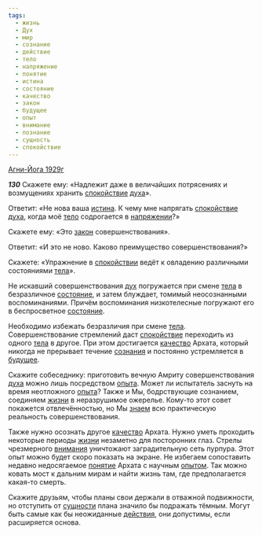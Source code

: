 ```yaml
---
tags:
  - жизнь
  - Дух
  - мир
  - сознание
  - действие
  - тело
  - напряжение
  - понятие
  - истина
  - состояние
  - качество
  - закон
  - будущее
  - опыт
  - внимание
  - познание
  - сущность
  - спокойствие
---
```


[Агни-Йога 1929г](/agni/1929)

___130___
Скажете ему: «Надлежит даже в величайших потрясениях и возмущениях хранить [спокойствие](/tag/#спокойствие) [духа](/tag/#Дух)».   

Ответит: «Не нова ваша [истина](/tag/#истина). К чему мне напрягать [спокойствие](/tag/#спокойствие) [духа](/tag/#Дух), когда моё [тело](/tag/#тело) содрогается в [напряжении](/tag/#напряжение)?»   

Скажете ему: «Это [закон](/tag/#закон) совершенствования».   

Ответит: «И это не ново. Каково преимущество совершенствования?»   

Скажете: «Упражнение в [спокойствии](/tag/#спокойствие) ведёт к овладению различными состояниями [тела](/tag/#тело)».   

Не искавший совершенствования [дух](/tag/#Дух) погружается при смене [тела](/tag/#тело) в безразличное [состояние](/tag/#состояние), и затем блуждает, томимый неосознанными воспоминаниями. Причём воспоминания низкотелесные погружают его в беспросветное [состояние](/tag/#состояние).   

Необходимо избежать безразличия при смене [тела](/tag/#тело). Совершенствование стремлений даст [спокойствие](/tag/#спокойствие) переходить из одного [тела](/tag/#тело) в другое. При этом достигается [качество](/tag/#качество) Архата, который никогда не прерывает течение [сознания](/tag/#[сознание](/tag/#сознание)) и постоянно устремляется в [будущее](/tag/#будущее).   

Скажите собеседнику: приготовить вечную Амриту совершенствования [духа](/tag/#Дух) можно лишь посредством [опыта](/tag/#опыт). Может ли испытатель заснуть на время неотложного [опыта](/tag/#опыт)? Также и Мы, бодрствующие сознанием, соединяем [жизни](/tag/#жизнь) в неразрушимое ожерелье. Кому-то этот совет покажется отвлечённостью, но Мы [знаем](/tag/#познание) всю практическую реальность совершенствования.   

Также нужно осознать другое [качество](/tag/#качество) Архата. Нужно уметь проходить некоторые периоды [жизни](/tag/#жизнь) незаметно для посторонних глаз. Стрелы чрезмерного [внимания](/tag/#внимание) уничтожают заградительную сеть пурпура. Этот опыт можно будет скоро показать на экране. Не избегаем сопоставить недавно недосягаемое [понятие](/tag/#понятие) Архата с научным [опытом](/tag/#опыт). Так можно ковать мост к дальним мирам и найти жизнь там, где предполагается какая-то смерть.   

Скажите друзьям, чтобы планы свои держали в отважной подвижности, но отступить от [сущности](/tag/#сущность) плана значило бы подражать тёмным. Могут быть самые как бы неожиданные [действия](/tag/#действие), они допустимы, если расширяется основа.